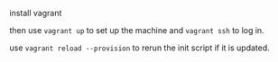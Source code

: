 install vagrant

then use `vagrant up` to set up the machine and `vagrant ssh` to log in.

use `vagrant reload --provision` to rerun the init script if it is updated.